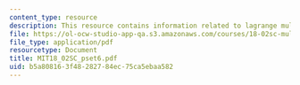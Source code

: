 ```yaml
---
content_type: resource
description: This resource contains information related to lagrange multipliers.
file: https://ol-ocw-studio-app-qa.s3.amazonaws.com/courses/18-02sc-multivariable-calculus-fall-2010/b5a808163f48282784ec75ca5ebaa582_MIT18_02SC_pset6.pdf
file_type: application/pdf
resourcetype: Document
title: MIT18_02SC_pset6.pdf
uid: b5a80816-3f48-2827-84ec-75ca5ebaa582
---
```

